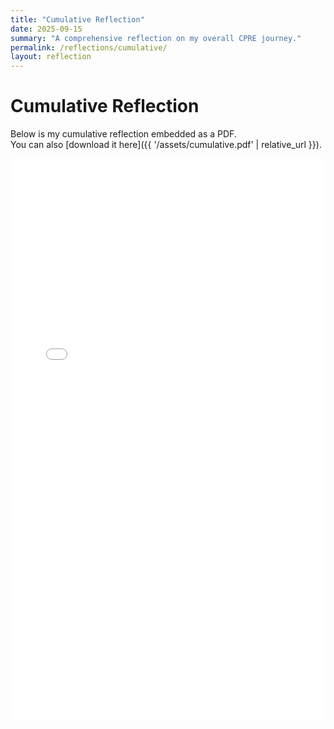 ```yaml
---
title: "Cumulative Reflection"
date: 2025-09-15
summary: "A comprehensive reflection on my overall CPRE journey."
permalink: /reflections/cumulative/
layout: reflection
---
```


# Cumulative Reflection

Below is my cumulative reflection embedded as a PDF.  
You can also [download it here]({{ '/assets/cumulative.pdf' | relative_url }}).

<embed 
  src="{{ '/assets/cumulative.pdf' | relative_url }}" 
  type="application/pdf" 
  width="100%" 
  height="900px" />

